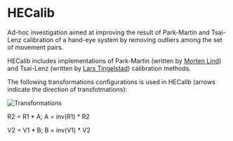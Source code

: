 HECalib
========

Ad-hoc investigation aimed at improving the result of Park-Martin and Tsai-Lenz calibration of a hand-eye system by removing outliers among the set of movement pairs.

HECalib includes implementations of Park-Martin (written by [Morten Lind](https://www.ntnu.no/ansatte/morten.lind)) and Tsai-Lenz (written by [Lars Tingelstad](https://github.com/tingelst)) calibration methods.

The following transformations configurations is used in HECalib (arrows indicate the direction of transfotmations):

![Transformations](https://raw.github.com/semeniuta/HECalib/master/img/transformations.png)

R2 = R1 * A; A = inv(R1) * R2

V2 = V1 * B; B = inv(V1) * V2







